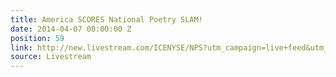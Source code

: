 ```yaml
---
title: America SCORES National Poetry SLAM!
date: 2014-04-07 00:00:00 Z
position: 59
link: http://new.livestream.com/ICENYSE/NPS?utm_campaign=live+feed&utm_medium=email&utm_source=LIVE+FEED
source: Livestream
---
```


